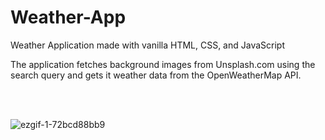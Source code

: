 # Weather-App

Weather Application made with vanilla HTML, CSS, and JavaScript <br />

The application fetches background images from Unsplash.com using the search query and gets it weather data from the OpenWeatherMap API. 

<br />
<br />











![ezgif-1-72bcd88bb9](https://user-images.githubusercontent.com/106866560/195242054-a3765ed1-2785-4ede-bab9-e8726e60d5e0.gif)

